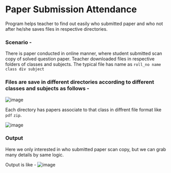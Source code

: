 # Paper Submission Attendance
Program helps teacher to find out easily who submitted paper and who not after he/she saves files in respective directories.

### Scenario - 
There is paper conducted in online manner, where student submitted scan copy of solved question paper.
Teacher downloaded files in respective folders of classes and subjects. 
The typical file has name as ```roll_no name class div subject```


### Files are save in different directories according to different classes and subjects as follows - 
![image](https://user-images.githubusercontent.com/68549809/129615792-1cf2d583-efe4-4987-9756-a500cf9624ed.png)

Each directory has papers associate to that class in diffrent file format like ```pdf``` ```zip```.

![image](https://user-images.githubusercontent.com/68549809/129616726-32f802e3-0f32-402a-856a-38c581d7e86f.png)

### Output 
Here we only interested in who submitted paper scan copy, but we can grab many details by same logic. 

Output  is like - 
![image](https://user-images.githubusercontent.com/68549809/129616979-0f431b4c-f351-4030-856a-f7579459642a.png)



